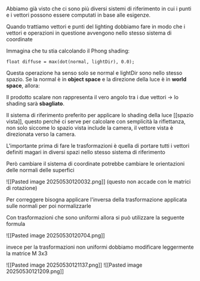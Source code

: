 Abbiamo già visto che ci sono più diversi sistemi di riferimento in cui i punti e i vettori possono essere computati in base alle esigenze.

Quando trattiamo vettori e punti del lighting dobbiamo fare in modo che i vettori e operazioni in questione avvengono nello stesso sistema di coordinate

Immagina che tu stia calcolando il Phong shading:

```
float diffuse = max(dot(normal, lightDir), 0.0);
```

Questa operazione ha senso solo se normal e lightDir sono nello stesso spazio. Se la normal è in **object space** e la direzione della luce è in **world space**, allora:

 Il prodotto scalare non rappresenta il vero angolo tra i due vettori → lo shading sarà **sbagliato**.

Il sistema di riferimento preferito per applicare lo shading della luce [[spazio vista]], questo perché ci serve per calcolare con semplicità la riflettanza, non solo siccome lo spazio vista include la camera, il vettore vista è direzionata verso la camera.

L'importante prima di fare le trasformazioni è quella di portare tutti i vettori definiti magari in diversi spazi nello stesso sistema di riferimento

Però cambiare il sistema di coordinate potrebbe cambiare le orientazioni delle normali delle superfici

![[Pasted image 20250530120032.png]]
(questo non accade con le matrici di rotazione)

Per correggere bisogna applicare l'inversa della trasformazione applicata sulle normali per poi normalizzarle

Con trasformazioni che sono uniformi allora si può utilizzare la seguente formula

![[Pasted image 20250530120704.png]]

invece per la trasformazioni non uniformi dobbiamo modificare leggermente la matrice M 3x3

![[Pasted image 20250530121137.png]]
![[Pasted image 20250530121209.png]]